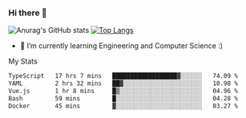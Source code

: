 ### Hi there 👋

![Anurag's GitHub stats](https://github-readme-stats.vercel.app/api?username=MatteoIorio11&show_icons=true&theme=dark) 
[![Top Langs](https://github-readme-stats.vercel.app/api/top-langs/?username=MatteoIorio11&theme=dark)](https://github.com/MatteoIorio11/github-readme-stats)

- 🌱 I’m currently learning Engineering and Computer Science :)

<!--
**MatteoIorio11/MatteoIorio11** is a ✨ _special_ ✨ repository because its `README.md` (this file) appears on your GitHub profile.

Here are some ideas to get you started:

- 🔭 I’m currently working on ...
- 🌱 I’m currently learning ...
- 👯 I’m looking to collaborate on ...
- 🤔 I’m looking for help with ...
- 💬 Ask me about ...
- 📫 How to reach me: ...
- 😄 Pronouns: ...
- ⚡ Fun fact: ...
-->
My Stats
<!--START_SECTION:waka-->

```txt
TypeScript   17 hrs 7 mins   ██████████████████▓░░░░░░   74.09 %
YAML         2 hrs 32 mins   ██▓░░░░░░░░░░░░░░░░░░░░░░   10.98 %
Vue.js       1 hr 8 mins     █▒░░░░░░░░░░░░░░░░░░░░░░░   04.96 %
Bash         59 mins         █░░░░░░░░░░░░░░░░░░░░░░░░   04.28 %
Docker       45 mins         ▓░░░░░░░░░░░░░░░░░░░░░░░░   03.27 %
```

<!--END_SECTION:waka-->
